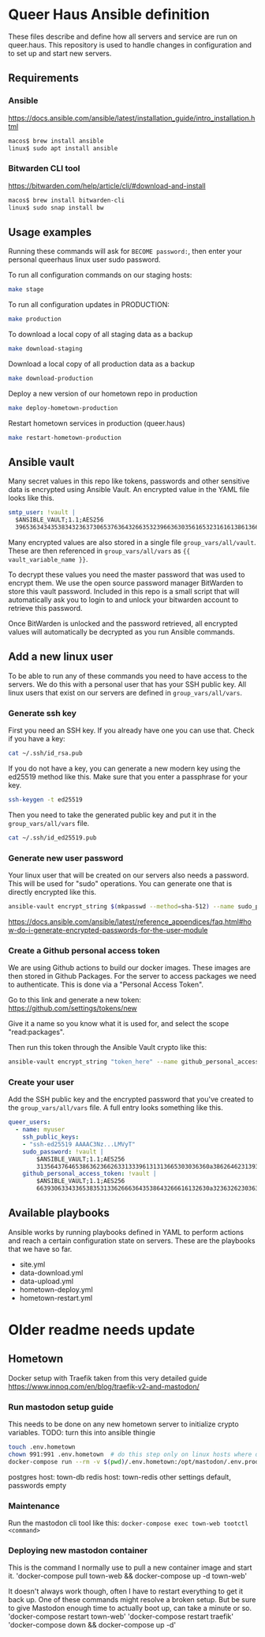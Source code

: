 # Queer Haus Ansible definition
These files describe and define how all servers and service are run on queer.haus. This repository is used to handle changes in configuration and to set up and start new servers.

## Requirements

### Ansible 
https://docs.ansible.com/ansible/latest/installation_guide/intro_installation.html

```bash
macos$ brew install ansible
linux$ sudo apt install ansible
```

### Bitwarden CLI tool 
https://bitwarden.com/help/article/cli/#download-and-install

```bash
macos$ brew install bitwarden-cli
linux$ sudo snap install bw
```


## Usage examples
Running these commands will ask for `BECOME password:`, then enter your personal queerhaus linux user sudo password.

To run all configuration commands on our staging hosts:
```bash
make stage
```

To run all configuration updates in PRODUCTION:
```bash
make production
```

To download a local copy of all staging data as a backup
```bash
make download-staging
```

Download a local copy of all production data as a backup
```bash
make download-production
```

Deploy a new version of our hometown repo in production
```bash
make deploy-hometown-production
```

Restart hometown services in production (queer.haus)
```bash
make restart-hometown-production
```


## Ansible vault
Many secret values in this repo like tokens, passwords and other sensitive data is encrypted using Ansible Vault. An encrypted value in the YAML file looks like this.

```yaml
smtp_user: !vault |
  $ANSIBLE_VAULT;1.1;AES256
  39653634343538343236373065376364326635323966363035616532316161386136626566366262
```

Many encrypted values are also stored in a single file `group_vars/all/vault`. These are then referenced in `group_vars/all/vars` as `{{ vault_variable_name }}`.

To decrypt these values you need the master password that was used to encrypt them. We use the open source password manager BitWarden to store this vault password. Included in this repo is a small script that will automatically ask you to login to and unlock your bitwarden account to retrieve this password.

Once BitWarden is unlocked and the password retrieved, all encrypted values will automatically be decrypted as you run Ansible commands.


## Add a new linux user
To be able to run any of these commands you need to have access to the servers. We do this with a personal user that has your SSH public key. All linux users that exist on our servers are defined in `group_vars/all/vars`.

### Generate ssh key
First you need an SSH key. If you already have one you can use that. Check if you have a key:
```bash
cat ~/.ssh/id_rsa.pub
```

If you do not have a key, you can generate a new modern key using the ed25519 method like this. Make sure that you enter a passphrase for your key.
```bash
ssh-keygen -t ed25519
```

Then you need to take the generated public key and put it in the `group_vars/all/vars` file.
```bash
cat ~/.ssh/id_ed25519.pub
```

### Generate new user password
Your linux user that will be created on our servers also needs a password. This will be used for "sudo" operations. You can generate one that is directly encrypted like this. 
```bash
ansible-vault encrypt_string $(mkpasswd --method=sha-512) --name sudo_password
```
https://docs.ansible.com/ansible/latest/reference_appendices/faq.html#how-do-i-generate-encrypted-passwords-for-the-user-module

### Create a Github personal access token
We are using Github actions to build our docker images. These images are then stored in Github Packages. For the server to access packages we need to authenticate. This is done via a "Personal Access Token".

Go to this link and generate a new token: https://github.com/settings/tokens/new

Give it a name so you know what it is used for, and select the scope "read:packages".

Then run this token through the Ansible Vault crypto like this:
```bash
ansible-vault encrypt_string "token_here" --name github_personal_access_token
```

### Create your user
Add the SSH public key and the encrypted password that you've created to the `group_vars/all/vars` file. A full entry looks something like this.

```yaml
queer_users:
  - name: myuser
    ssh_public_keys:
    - "ssh-ed25519 AAAAC3Nz...LMVyT"
    sudo_password: !vault |
        $ANSIBLE_VAULT;1.1;AES256
        3135643764653863623662633133396131313665303036360a386264623139336238386337336462
    github_personal_access_token: !vault |
        $ANSIBLE_VAULT;1.1;AES256
        6639306334336538353133626663643538643266616132630a323632623036343132356630313530
```

## Available playbooks
Ansible works by running playbooks defined in YAML to perform actions and reach a certain configuration state on servers. These are the playbooks that we have so far.

- site.yml
- data-download.yml
- data-upload.yml
- hometown-deploy.yml
- hometown-restart.yml


# Older readme needs update

## Hometown
Docker setup with Traefik taken from this very detailed guide 
https://www.innoq.com/en/blog/traefik-v2-and-mastodon/

### Run mastodon setup guide
This needs to be done on any new hometown server to initialize crypto variables.
TODO: turn this into ansible thingie

```bash
touch .env.hometown
chown 991:991 .env.hometown  # do this step only on linux hosts where docker is running directly on the same host
docker-compose run --rm -v $(pwd)/.env.hometown:/opt/mastodon/.env.production town-web bundle exec rake mastodon:setup
```
postgres host: town-db
redis host: town-redis
other settings default, passwords empty

### Maintenance
Run the mastodon cli tool like this:
`docker-compose exec town-web tootctl <command>`

### Deploying new mastodon container
This is the command I normally use to pull a new container image and start it.
'docker-compose pull town-web && docker-compose up -d town-web'

It doesn't always work though, often I have to restart everything to get it back up. One of these commands might resolve a broken setup. But be sure to give Mastodon enough time to actually boot up, can take a minute or so.
'docker-compose restart town-web'
'docker-compose restart traefik'
'docker-compose down && docker-compose up -d'
